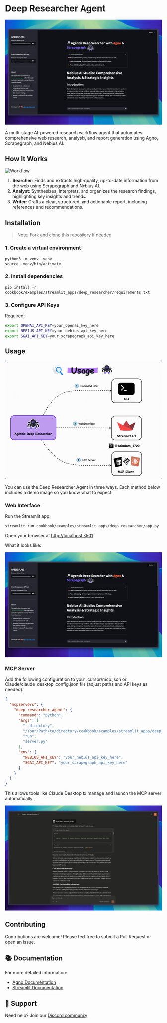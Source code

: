 # Deep Researcher Agent

![Demo](./assets/demo.png)

A multi-stage AI-powered research workflow agent that automates comprehensive web research, analysis, and report generation using Agno, Scrapegraph, and Nebius AI.

## How It Works

![Workflow](./assets/workflow.gif)

1. **Searcher**: Finds and extracts high-quality, up-to-date information from the web using Scrapegraph and Nebius AI.
2. **Analyst**: Synthesizes, interprets, and organizes the research findings, highlighting key insights and trends.
3. **Writer**: Crafts a clear, structured, and actionable report, including references and recommendations.


## Installation

> Note: Fork and clone this repository if needed

### 1. Create a virtual environment

```shell
python3 -m venv .venv
source .venv/bin/activate
```

### 2. Install dependencies

```shell
pip install -r cookbook/examples/streamlit_apps/deep_researcher/requirements.txt
```

### 3. Configure API Keys

Required:
```bash
export OPENAI_API_KEY=your_openai_key_here
export NEBIUS_API_KEY=your_nebius_api_key_here
export SGAI_API_KEY=your_scrapegraph_api_key_here
```


## Usage

![usage](./assets/usage.gif)

You can use the Deep Researcher Agent in three ways. Each method below includes a demo image so you know what to expect.

### Web Interface

Run the Streamlit app:

```bash
streamlit run cookbook/examples/streamlit_apps/deep_researcher/app.py
```

Open your browser at [http://localhost:8501](http://localhost:8501)

What it looks like:

![demo](./assets/demo.png)

### MCP Server

Add the following configuration to your .cursor/mcp.json or Claude/claude_desktop_config.json file (adjust paths and API keys as needed):

```json
{
  "mcpServers": {
    "deep_researcher_agent": {
      "command": "python",
      "args": [
        "--directory",
        "/Your/Path/to/directory/cookbook/examples/streamlit_apps/deep_researcher/server.py",
        "run",
        "server.py"
      ],
      "env": {
        "NEBIUS_API_KEY": "your_nebius_api_key_here",
        "SGAI_API_KEY": "your_scrapegraph_api_key_here"
      }
    }
  }
}
```

This allows tools like Claude Desktop to manage and launch the MCP server automatically.

![Claude Desktop Demo](./assets/mcp-demo.png)

## Contributing

Contributions are welcome! Please feel free to submit a Pull Request or open an issue.

## 📚 Documentation

For more detailed information:
- [Agno Documentation](https://docs.agno.com)
- [Streamlit Documentation](https://docs.streamlit.io)

## 🤝 Support

Need help? Join our [Discord community](https://agno.link/discord)
